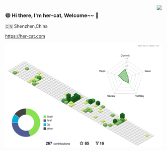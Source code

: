 <img align="right" src="https://github-readme-stats.vercel.app/api?username=her-cat&show_icons=true&icon_color=805AD5&text_color=718096&bg_color=ffffff&hide_title=true" />

### 😄 Hi there, I'm her-cat, Welcome~~ 👋

🇨🇳 Shenzhen,China

https://her-cat.com


![](https://github.com/her-cat/her-cat/blob/master/profile-3d-contrib/profile-green-animate.svg?raw=true)
